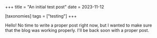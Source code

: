 +++
title = "An initial test post"
date = 2023-11-12

[taxonomies]
tags = ["testing"]
+++

Hello! No time to write a proper post right now, but I wanted to make sure that the blog was working properly. I'll be back soon with a proper post.
